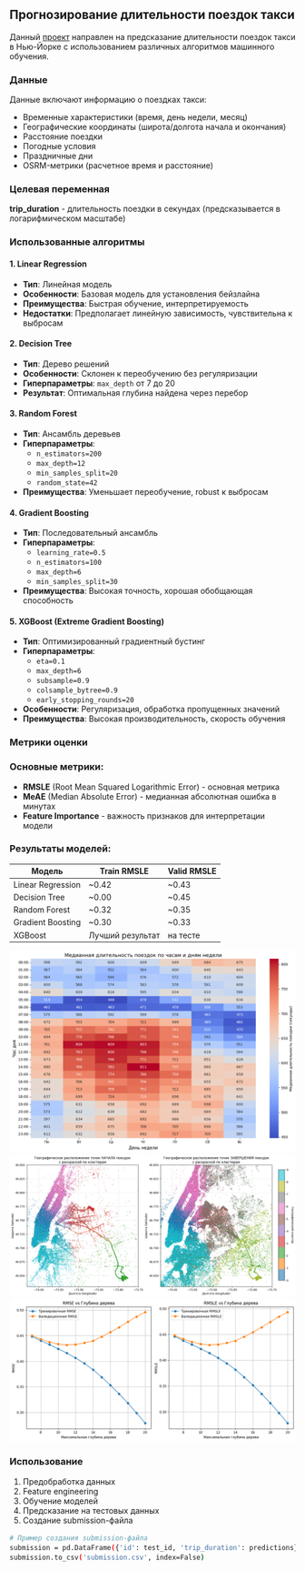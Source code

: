## Прогнозирование длительности поездок такси

Данный [проект](https://github.com/UlyanaGru/duration_taxiride/blob/master/duration_taxiride.ipynb) направлен на предсказание длительности поездок такси в Нью-Йорке с использованием различных алгоритмов машинного обучения.

### Данные

Данные включают информацию о поездках такси:
- Временные характеристики (время, день недели, месяц)
- Географические координаты (широта/долгота начала и окончания)
- Расстояние поездки
- Погодные условия
- Праздничные дни
- OSRM-метрики (расчетное время и расстояние)

### Целевая переменная

**trip_duration** - длительность поездки в секундах (предсказывается в логарифмическом масштабе)

### Использованные алгоритмы

#### 1. Linear Regression
- **Тип**: Линейная модель
- **Особенности**: Базовая модель для установления бейзлайна
- **Преимущества**: Быстрая обучение, интерпретируемость
- **Недостатки**: Предполагает линейную зависимость, чувствительна к выбросам

#### 2. Decision Tree
- **Тип**: Дерево решений
- **Особенности**: Склонен к переобучению без регуляризации
- **Гиперпараметры**: `max_depth` от 7 до 20
- **Результат**: Оптимальная глубина найдена через перебор

#### 3. Random Forest
- **Тип**: Ансамбль деревьев
- **Гиперпараметры**:
  - `n_estimators=200`
  - `max_depth=12`
  - `min_samples_split=20`
  - `random_state=42`
- **Преимущества**: Уменьшает переобучение, robust к выбросам

#### 4. Gradient Boosting
- **Тип**: Последовательный ансамбль
- **Гиперпараметры**:
  - `learning_rate=0.5`
  - `n_estimators=100`
  - `max_depth=6`
  - `min_samples_split=30`
- **Преимущества**: Высокая точность, хорошая обобщающая способность

#### 5. XGBoost (Extreme Gradient Boosting)
- **Тип**: Оптимизированный градиентный бустинг
- **Гиперпараметры**:
  - `eta=0.1`
  - `max_depth=6`
  - `subsample=0.9`
  - `colsample_bytree=0.9`
  - `early_stopping_rounds=20`
- **Особенности**: Регуляризация, обработка пропущенных значений
- **Преимущества**: Высокая производительность, скорость обучения

### Метрики оценки

### Основные метрики:
- **RMSLE** (Root Mean Squared Logarithmic Error) - основная метрика
- **MeAE** (Median Absolute Error) - медианная абсолютная ошибка в минутах
- **Feature Importance** - важность признаков для интерпретации модели

### Результаты моделей:
| Модель | Train RMSLE | Valid RMSLE |
|--------|-------------|-------------|
| Linear Regression | ~0.42 | ~0.43 |
| Decision Tree | ~0.00 | ~0.45 |
| Random Forest | ~0.32 | ~0.35 |
| Gradient Boosting | ~0.30 | ~0.33 |
| XGBoost | Лучший результат | на тесте |

![1](https://github.com/UlyanaGru/duration_taxiride/blob/master/pic/duration_hour.png)
![2](https://github.com/UlyanaGru/duration_taxiride/blob/master/pic/geographical_endbeginnig.png)
![3](https://github.com/UlyanaGru/duration_taxiride/blob/master/pic/rmse_rmsle.png)

### Использование

1. Предобработка данных
2. Feature engineering
3. Обучение моделей
4. Предсказание на тестовых данных
5. Создание submission-файла

```bash
# Пример создания submission-файла
submission = pd.DataFrame({'id': test_id, 'trip_duration': predictions})
submission.to_csv('submission.csv', index=False)